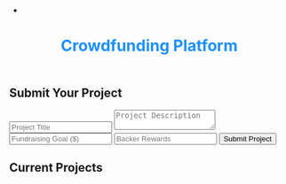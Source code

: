 - <!DOCTYPE html>
<html lang="en">
<head>
  <meta charset="UTF-8">
  <meta name="viewport" content="width=device-width, initial-scale=1.0">
  <title>Crowdfunding Platform</title>
  <link rel="stylesheet" href="styles3.css">
</head>
<body>
  
  <header>
    <h1 style="color:DodgerBlue";> Crowdfunding Platform</h1>
  </header>
  <main>
    <section id="project-form">
      <h2>Submit Your Project</h2>
      <form id="new-project-form">
        <input type="text" id="project-title" placeholder="Project Title" required>
        <textarea id="project-description" placeholder="Project Description" required></textarea>
        <input type="number" id="fund-goal" placeholder="Fundraising Goal ($)" required>
        <input type="text" id="backer-rewards" placeholder="Backer Rewards" required>
        <button type="submit">Submit Project</button>
      </form>
    </section>
    <section id="projects">
      <h2>Current Projects</h2>
      <ul id="project-list"></ul>
    </section>
  </main>
  <script src="script3.js"></script>
</body>
</html>
